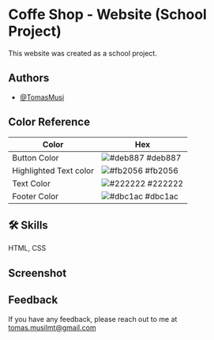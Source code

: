 
# Coffe Shop - Website (School Project)

This website was created as a school project.


## Authors

- [@TomasMusi](https://github.com/TomasMusi)

## Color Reference

| Color             | Hex                                                                |
| ----------------- | ------------------------------------------------------------------ |
| Button Color | ![#deb887](https://via.placeholder.com/10/deb887?text=+) #deb887 |
| Highlighted Text color | ![#fb2056](https://via.placeholder.com/10/fb2056?text=+) #fb2056 |
| Text Color | ![#222222](https://via.placeholder.com/10/222222?text=+) #222222 |
| Footer Color | ![#dbc1ac](https://via.placeholder.com/10/dbc1ac?text=+) #dbc1ac |


## 🛠 Skills
HTML, CSS


## Screenshot



## Feedback

If you have any feedback, please reach out to me at tomas.musilmt@gmail.com

